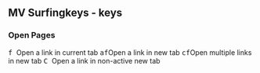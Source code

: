 ## MV Surfingkeys - keys

### Open Pages 

<span class="kbd-span"><kbd>f </kbd></span>Open a link in current tab
<span class="kbd-span"><kbd>af</kbd></span>Open a link in new tab
<span class="kbd-span"><kbd>cf</kbd></span>Open multiple links in new tab
<span class="kbd-span"><kbd>C </kbd></span>Open a link in non-active new tab
